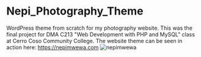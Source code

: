 # Nepi_Photography_Theme
WordPress theme from scratch for my photography website. This was the final project for DMA C213 "Web Development with PHP and MySQL" class at Cerro Coso Community College.
The website theme can be seen in action here: https://nepimwewa.com
![nepimwewa](https://user-images.githubusercontent.com/17126294/187838012-27ca3ee0-6b47-4098-bef6-57b89342f888.PNG)
